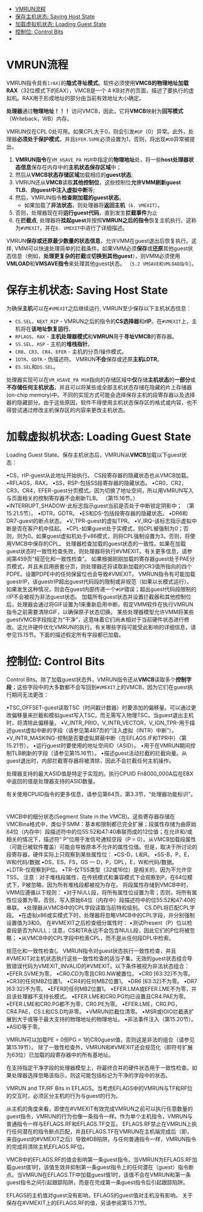 
<!-- @import "[TOC]" {cmd="toc" depthFrom=1 depthTo=6 orderedList=false} -->

<!-- code_chunk_output -->

- [VMRUN流程](#vmrun流程)
- [保存主机状态: Saving Host State](#保存主机状态-saving-host-state)
- [加载虚拟机状态: Loading Guest State](#加载虚拟机状态-loading-guest-state)
- [控制位: Control Bits](#控制位-control-bits)
- [](#)

<!-- /code_chunk_output -->

# VMRUN流程

VMRUN指令具有`[rAX]`的**隐式寻址模式**。软件必须使用**VMCB的物理地址加载RAX**（32位模式下的EAX），VMCB是一个 4 KB对齐的页面，描述了要执行的虚拟机。RAX用于形成地址的部分由当前有效地址大小确定。

**处理器**通过**物理地址！！！** 访问VMCB，因此，它将**VMCB**映射为**回写模式**（Writeback，WB）内存。

VMRUN仅在CPL 0处可用。如果CPL大于0，则会引发`#GP`（0）异常。此外，处理器**必须处于保护模式**，并且`EFER.SVME`必须设置为1，否则，将出现`#UD`异常被提出。

1. **VMRUN指令**在`VM_HSAVE_PA MSR`中指定的**物理地址**处，将一些**host处理器状态信息**保存在内存中的**主机状态保存区域**中；
2. 然后从**VMCB状态存储区域**加载相应的**guest状态**;
3. VMRUN还从**VMCB**读取**其他控制位**，这些控制位**允许VMM刷新guest TLB**、**向guest中注入虚拟中断**等; 
4. 然后，VMRUN指令**检查刚加载的guest状态**。
    * 如果加载了**非法状态**，则处理器将**返回主机**（`6. VMEXIT`）。
5. 否则，处理器现在将**运行guest代码**，直到发生**拦截事件**为止
6. 在**拦截点**, 处理器将**挂起guest**并按照**VMRUN之后的指令**恢复主机执行。这称为`#VMEXIT`，并在`6. VMEXIT`中进行了详细描述。

VMRUN**保存或还原最少数量的状态信息**，允许VMM在guest退出后恢复执行。这样, VMM可以快速处理简单的拦截条件。如果VMM必须**保存**或**还原**其他guest状态信息（例如，**处理更复杂的拦截**或**切换到其他guest**），则VMM必须使用**VMLOAD**和**VMSAVE指令**来处理其他guest状态。 （`5.2 VMSAVE和VMLOAD指令`）。

# 保存主机状态: Saving Host State

为确保**主机**可以在`#VMEXIT`之后继续运行, VMRUN至少保存以下主机状态信息：

* `CS.SEL`、`NEXT_RIP` - VMRUN之后的指令的**CS选择器**和**rIP**。在`#VMEXIT`上，主机将在**该地址恢复运行**。
* `RFLAGS`、`RAX` - **主机处理器模式**和**VMRUN**用于**寻址VMCB**的寄存器。
* `SS.SEL`、`RSP` - 主机的**堆栈指针**。
* `CR0`、`CR3`、`CR4`、`EFER` - 主机的分页/操作模式。
* `IDTR`、`GDTR` - 伪描述符。 VMRUN**不会**保存或还原**主机LDTR**。
* `ES.SEL`和`DS.SEL`。

处理器实现可以在`VM_HSAVE_PA MSR`指向的存储区域中**仅**存储**主机状态**的**一部分**或**不存储任何主机状态**，并且可以将某些或全部主机状态存储在隐藏的片上存储器(on-chip memory)中。不同的实现方式可能会选择保存主机的段寄存器以及选择器的隐藏部分。由于这些原因，软件不得使用主机状态保存区的格式或内容，也不得尝试通过修改主机保存区的内容来更改主机状态。

# 加载虚拟机状态: Loading Guest State

Loading Guest State。保存主机状态后，VMRUN从**VMCB**加载以下guest状态：

•CS，rIP-guest从此地址开始执行。 CS段寄存器的隐藏状态也从VMCB加载。
•RFLAGS，RAX。
•SS，RSP-包括SS段寄存器的隐藏状态。
•CR0，CR2，CR3，CR4，EFER-guest分页模式。因为切换了地址空间，所以用VMRUN写入与页面相关的控制寄存器不会刷新TLB。 （第15.16节。）
•INTERRUPT_SHADOW-此标志指示guest当前是否处于中断锁定阴影中； （第15.21.5节）。
•IDTR，GDTR。
•ES和DS-包括段寄存器的隐藏状态。
•DR6和DR7-guest的断点状态。
•V_TPR-guest的虚拟TPR。
•V_IRQ-该标志指示虚拟中断是否在客户机中挂起。
•CPL-如果guest处于实模式，则CPL被强制为0；否则，则为0。如果guest虚拟机处于v86模式，则将CPL强制设置为3。否则，将使用VMCB中保存的CPL。
处理器检查加载的guest状态的一致性。如果在加载guest状态时一致性检查失败，则处理器将执行#VMEXIT。有关更多信息，请参阅第459页“规范化和一致性检查”。
如果根据刚刚加载的寄存器guest处于PAE分页模式，并且未启用嵌套分页，则处理器还将读取新加载的CR3值所指向的四个PDPE。设置PDPE中的任何保留位也会导致#VMEXIT。
VMRUN指令有可能加载guestrIP，该guestrIP超出guest代码段的限制或非规范（如果以长模式运行）。如果发生这种情况，则会在guest内部传递一个`#GP`错误；超出guest代码段限制的rIP不会被视为非法guest状态。
加载所有guest状态并设置拦截器和其他控制位后，处理器会通过将GIF设置为1来重新启用中断。假定VMM软件在执行VMRUN指令之前需要清除GIF，以确保原子状态切换。
某些处理器模型允许VMM将某些guestVMCB字段指定为“干净”，这意味着它们尚未相对于当前硬件状态进行修改。这允许硬件优化VMRUN的执行。有关哪些字段可能受此影响的详细信息，请参见15.15节。下面的描述假定所有字段都已加载。

# 控制位: Control Bits

Control Bits。除了加载guest状态外，VMRUN指令还从**VMCB**读取多个**控制字段**；这些字段中的大多数都不会写回到`#VMEXIT`上的VMCB，因为它们在guest执行期间无法更改：

•TSC_OFFSET-guest读取TSC（时间戳计数器）时要添加的偏移量。可以通过更改偏移量来拦截和模拟guest写入TSC，而无需写入物理TSC。当guest退出主机时，将清除此偏移量。
•V_INTR_PRIO，V_INTR_VECTOR，V_IGN_TPR-用于描述guest虚拟中断的字段（请参见第487页的“注入虚拟（INTR）中断”）。
•V_INTR_MASKING-控制是否要虚拟屏蔽中断（在EFLAGS.IF和TPR中）（第15.21节）。
•运行guest时要使用的地址空间ID（ASID）。
•用于在VMRUN期间控制TLB刷新的字段（请参见第15.16节）。
•描述guest活动拦截的拦截向量。从guest退出时，内部拦截寄存器将被清除，因此不会拦截任何主机操作。

处理器支持的最大ASID值是特定于实现的。执行CPUID Fn8000_000A后在EBX中返回的值是处理器支持的ASID数量。

有关使用CPUID指令的更多信息，请参见第64页，第3.3节，“处理器功能标识”。

# 

VMCB中的细分状态(Segment State in the VMCB)。这些寄存器存储在VMCBina格式中，类似于SMM：基本和限制都已完全扩展；段属性存储为由原始64位（内存中）段描述符中的位55:52和47:40串联而成的12位值；在允许和/或相关的情况下，描述符“ P”位用于发信号通知空段（P = 0）。从VMCB加载段属性（可能已被软件覆盖）可能会导致原本不允许的属性位值。但是，取决于所讨论的段寄存器，硬件实际上只观察到某些属性位：
•CS-D，L和​​R。
•SS-B，P，E，W和代码/数据
•DS，ES，FS，GS — D，P，DPL，E，W和代码/数据。
•LDTR-仅观察到P位。
•TR-仅TSS类型（32或16位）是相关的，因为不允许空TSS。
注意：对于堆栈段属性，在传统模式和兼容模式下会观察到P。在64位模式下，P被忽略，因为所有堆栈段都被视为存在。
将段属性存储到VMCB中时，VMM应遵循以下规则：
•对于NULL段，将所有属性位设置为零；否则，将所有属性位设置为零。否则，写入原始64位（内存中）段描述符中的位55:52和47:40的串联。
•处理器从VMCB中的CPL字段读取当前特权级别。 CS.DPL将匹配CPL字段。
•在虚拟x86或实模式下时，处理器将忽略VMCB中的CPL字段，并分别强制设置值为3和0。
在#VMEXIT之后检查细分属性时：
•测试Present（P）位以检查段是否为NULL；注意，CS和TR永远不会包含NULL段，因此它们的P位将被忽略；
•从VMCB中的CPL字段中检索CPL，而不是从任何段DPL中检索。

规范化和一致性检查(。 VMRUN指令对guest状态执行一致性检查，并且#VMEXIT对主机状态执行这些一致性检查的适当子集。无效的guest状态组合导致错误代码为VMEXIT_INVALID的#VMEXIT。以下条件被视为非法状态组合：
•EFER.SVME为零。
•CR0.CD为零且CR0.NW被置位。
•CR0 [63:32]不为零。
•CR3的任何MBZ位置1。
•CR4的任何MBZ位置1。
•DR6 [63:32]不为零。
•DR7 [63:32]不为零。
•EFER的任何MBZ位置1。
•EFER.LMA或EFER.LME不为零，并且该处理器不支持长模式。
•EFER.LME和CR0.PG均已设置且CR4.PAE为零。
•EFER.LME和CR0.PG都不为零，CR0.PE为零。
•EFER.LME，CR0.PG，CR4.PAE，CS.L和CS.D均非零。
•VMRUN拦截位清零。
•MSR或IOIO拦截表扩展到大于或等于最大支持的物理地址的物理地址。
•非法事件注入（第15.20节）。
•ASID等于零。

VMRUN可以加载PE = 0但PG = 1的CR0guest值，否则这是非法的组合（请参见第15.19节）。
除了一致性检查外，VMRUN和#VMEXIT还会规范化（即符号扩展为63位）已加载的段寄存器中的所有基地址。

在支持指定干净字段的处理器模型上，将最终合并的硬件状态用于一致性检查。如果处理器选择忽略该指示，则这可能包括标记为干净的字段中的状态。

VMRUN and TF/RF Bits in EFLAGS。当考虑EFLAGS中的VMRUN与TF和RF位的交互时，必须区分主机的行为与guest的行为。

从主机的角度来看，即使在#VMEXIT有效完成VMRUN之前可以执行任意数量的guest指令，VMRUN的行为也像一条指令一样。作为单个主机指令，VMRUN与普通指令一样与EFLAGS.RF和EFLAGS.TF交互。 EFLAGS.RF禁止在VMRUN上执行任何潜在的指令断点匹配，并且EFLAGS.TF在VMRUN在主机端完成后（即，来自guest的#VMEXIT之后）导致#DB陷阱。与任何普通指令一样，VMRUN指令的完成将清除主机EFLAGS.RF位。

VMCB中的EFLAGS.RF的值会影响第一条guest指令。当VMRUN为EFLAGS.RF加载guest值1时，该值生效并抑制第一条guest指令上的任何潜在（guest）指令断点。当VMRUN在EFLAGS.TF中加载guest值1时，该值不会在VMRUN和第一条guest指令之间引起跟踪陷阱，而是在完成第一条guest指令后引起跟踪陷阱。

EFLAGS的主机值对guest没有影响，EFLAGS的guest值对主机没有影响。
关于保存在#VMEXIT上的EFLAGS.RF的值，另请参阅第15.7.1节。